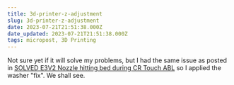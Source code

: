 ```yaml
---
title: 3d-printer-z-adjustment
slug: 3d-printer-z-adjustment
date: 2023-07-21T21:51:38.000Z
date_updated: 2023-07-21T21:51:38.000Z
tags: micropost, 3D Printing
---
```


Not sure yet if it will solve my problems, but I had the same issue as posted in [SOLVED E3V2 Nozzle hitting bed during CR Touch ABL](https://www.reddit.com/r/ender3/comments/r862z9/solved_e3v2_nozzle_hitting_bed_during_cr_touch_abl/) so I applied the washer "fix".  We shall see.
